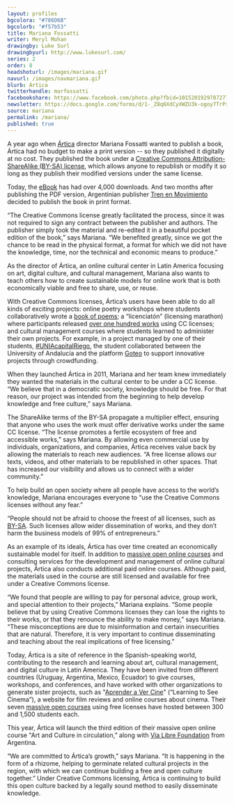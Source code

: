 ```yaml
---
layout: profiles
bgcolora: "#786D6B"
bgcolorb: "#f57b53"
title: Mariana Fossatti
writer: Meryl Mohan
drawingby: Luke Surl
drawingbyurl: http://www.lukesurl.com/
series: 2
order: 8
headshoturl: /images/mariana.gif
navurl: /images/navmariana.gif
blurb: Ártica
twitterhandle: marfossatti
facebookshare: https://www.facebook.com/photo.php?fbid=10152019297872777
newsletter: https://docs.google.com/forms/d/1-_Z8q6XdCyXWZU3k-ogoy7TrPxhSN7nYHPvjj0MwogA/viewform?entry.239708838=Team+Open+-+Thomas&entry.1860916380&entry.1017428125&entry.1257771276
source: mariana
permalink: /mariana/
published: true
---
```


A year ago when [Ártica](http://articaonline.com) director Mariana Fossatti wanted to publish a book, Ártica had no budget to make a print version -- so they published it digitally at no cost. They published the book under a [Creative Commons Attribution-ShareAlike (BY-SA) license](http://creativecommons.org/licenses/by-sa/4.0/), which allows anyone to republish or modify it so long as they publish their modified versions under the same license. 

Today, the [eBook](http://www.articaonline.com/e-book-arte-y-cultura-en-circulacion-introduccion-al-derecho-de-autor-y-las-licencias-libres/) has had over 4,000 downloads. And two months after publishing the PDF version, Argentinian publisher [Tren en Movimiento](http://www.trenenmovimiento.com.ar/sl.html) decided to publish the book in print format. 

“The Creative Commons license greatly facilitated the process, since it was not required to sign any contract between the publisher and authors. The publisher simply took the material and re-edited it in a beautiful pocket edition of the book,” says Mariana. “We benefited greatly, since we got the chance to be read in the physical format, a format for which we did not have the knowledge, time, nor the technical and economic means to produce.”

As the director of Ártica, an online cultural center in Latin America focusing on art, digital culture, and cultural management, Mariana also wants to teach others how to create sustainable models for online work that is both economically viable and free to share, use, or reuse. 

With Creative Commons licenses, Ártica’s users have been able to do all kinds of exciting projects: online poetry workshops where students collaboratively wrote a [book of poems](http://www.articaonline.com/poemas-de-cinco-paises/); a “licenciatón” (licensing marathon) where participants released [over one hundred works](https://docs.google.com/a/creativecommons.org/spreadsheet/ccc?key=0AmA01Th5vwTYdERjOWRPSVFVLXFpbnBEVXF1UkFnZ1E&usp=drive_web#gid=0) using CC licenses; and cultural management courses where students learned to administer their own projects. For example, in a project managed by one of their students, [#UNIAcapitalRiego](http://goteo.org/call/unia-capital-riego/), the student collaborated between the University of Andalucía and the platform [Goteo](http://goteo.org/) to support innovative projects through crowdfunding. 

When they launched Ártica in 2011, Mariana and her team knew immediately they wanted the materials in the cultural center to be under a CC license. “We believe that in a democratic society, knowledge should be free. For that reason, our project was intended from the beginning to help develop knowledge and free culture,” says Mariana. 

The ShareAlike terms of the BY-SA propagate a multiplier effect, ensuring that anyone who uses the work must offer derivative works under the same CC license. “The license promotes a fertile ecosystem of free and accessible works,” says Mariana. By allowing even commercial use by individuals, organizations, and companies, Ártica receives value back by allowing the materials to reach new audiences. “A free license allows our texts, videos, and other materials to be republished in other spaces. That has increased our visibility and allows us to connect with a wider community.”

To help build an open society where all people have access to the world’s knowledge, Mariana encourages everyone to “use the Creative Commons licenses without any fear.” 

“People should not be afraid to choose the freest of all licenses, such as [BY-SA](http://creativecommons.org/licenses/by-sa/4.0/). Such licenses allow wider dissemination of works, and they don’t harm the business models of 99% of entrepreneurs.”

As an example of its ideals, Ártica has over time created an economically sustainable model for itself. In addition to [massive open online courses](http://en.wikipedia.org/wiki/Massive_open_online_course) and consulting services for the development and management of online cultural projects, Ártica also conducts additional paid online courses. Although paid, the materials used in the course are still licensed and available for free under a Creative Commons license. 

“We found that people are willing to pay for personal advice, group work, and special attention to their projects,” Mariana explains. “Some people believe that by using Creative Commons licenses they can lose the rights to their works, or that they renounce the ability to make money,” says Mariana. “These misconceptions are due to misinformation and certain insecurities that are natural. Therefore, it is very important to continue disseminating and teaching about the real implications of free licensing.”

Today, Ártica is a site of reference in the Spanish-speaking world, contributing to the research and learning about art, cultural management, and digital culture in Latin America. They have been invited from different countries (Uruguay, Argentina, Mexico, Ecuador) to give courses, workshops, and conferences, and have worked with other organizations to generate sister projects, such as "[Aprender a Ver Cine](http://aprenderavercine.com/)" (“Learning to See Cinema”), a website for film reviews and online courses about cinema. Their seven [massive open courses](http://www.articaonline.com/repositorio-de-cursos-abiertos/) using free licenses have hosted between 300 and 1,500 students each. 

This year, Ártica will launch the third edition of their massive open online course "Art and Culture in circulation,” along with [Vía Libre Foundation](http://www.vialibre.org.ar/) from Argentina. 

“We are committed to Ártica’s growth,” says Mariana. “It is happening in the form of a rhizome, helping to germinate related cultural projects in the region, with which we can continue building a free and open culture together.” Under Creative Commons licensing, Ártica is continuing to build this open culture backed by a legally sound method to easily disseminate knowledge. 


